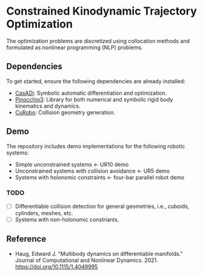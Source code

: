 # Constrained Kinodynamic Trajectory Optimization

The optimization problems are discretized using collocation methods and formulated as nonlinear programming (NLP) problems.

## Dependencies

To get started, ensure the following dependencies are already installed:

+ [CasADi](https://github.com/casadi/casadi): Symbolic automatic differentiation and optimization.
+ [Pinocchio3](https://github.com/nmansard/jnrh2023): Library for both numerical and symbolic rigid body kinematics and dynamics.
+ [CuRobo](https://github.com/NVlabs/curobo/tree/main): Collision geometry generation.

## Demo

The repository includes demo implementations for the following robotic systems:

- Simple unconstrained systems   <-   UR10 demo
- Unconstrained systems with collision avoidance   <-   UR5 demo
- Systems with holonomic constraints   <-   four-bar parallel robot demo

### TODO

- [ ]  Differentiable collision detection for general geometries, i.e., cuboids, cylinders, meshes, etc.
- [ ]  Systems with non-holonomic constriants.

## Reference

- Haug, Edward J. "Multibody dynamics on differentiable manifolds." Journal of Computational and Nonlinear Dynamics. 2021. https://doi.org/10.1115/1.4049995
